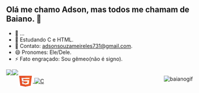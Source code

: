## Olá me chamo Adson, mas todos me chamam de Baiano. 🙂

- 🔭 ...
- 🌱 Estudando C e HTML.
- 🔗 Contato: adsonsouzameireles731@gmail.com.
- 😄 Pronomes: Ele/Dele.
- ⚡ Fato engraçado: Sou gêmeo(não é signo).

 <div align="center">
  <a href="https://github.com/BaianoAdson">
  <img align="left" height="180em" src="https://github-readme-stats.vercel.app/api?username=BaianoAdson&show_icons=true&theme=tokyonight&include_all_commits=true&count_private=true"/>
  <img align="left" height="180em" src="https://github-readme-stats.vercel.app/api/top-langs/?username=BaianoAdson&layout=compact&langs_count=7&theme=tokyonight"/>
</div>

<div style="display: inline_block"><br>
  <img align="center" alt="HTML" height="30" width="40" src="https://raw.githubusercontent.com/devicons/devicon/master/icons/html5/html5-original.svg">
  <img align="center" alt="C" height="30" width="40" src="https://cdn.jsdelivr.net/gh/devicons/devicon/icons/c/c-original.svg">
  <img align="right" alt="baianogif" height="180"  src="https://i.pinimg.com/originals/43/ed/fe/43edfe34a6e73a19fb0a03b5e73a7d79.gif">
